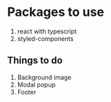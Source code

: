 # Packages to use

1. react with typescript
2. styled-components

## Things to do

1. Background image
2. Modal popup
3. Footer
